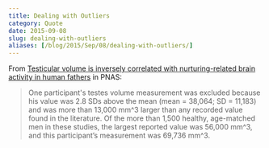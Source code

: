 ```yaml
---
title: Dealing with Outliers
category: Quote
date: 2015-09-08
slug: dealing-with-outliers
aliases: [/blog/2015/Sep/08/dealing-with-outliers/]
---
```


From [Testicular volume is inversely correlated with nurturing-related brain activity in human fathers](http://www.pnas.org/content/110/39/15746.full) in PNAS:

> One participant's testes volume measurement was excluded because his value was 2.8 SDs above the mean (mean = 38,064; SD = 11,183) and was more than 13,000 mm^3 larger than any recorded value found in the literature. Of the more than 1,500 healthy, age-matched men in these studies, the largest reported value was 56,000 mm^3, and this participant’s measurement was 69,736 mm^3.